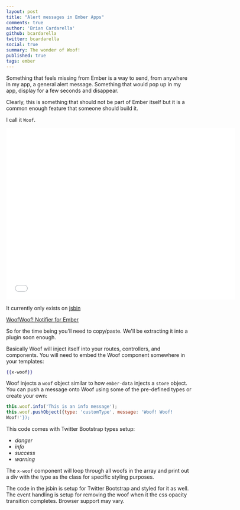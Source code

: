 ```yaml
---
layout: post
title: "Alert messages in Ember Apps"
comments: true
author: 'Brian Cardarella'
github: bcardarella
twitter: bcardarella
social: true
summary: The wonder of Woof!
published: true
tags: ember
---
```


Something that feels missing from Ember is a way to send, from anywhere
in my app, a general alert message. Something that would pop up in my
app, display for a few seconds and disappear.

Clearly, this is something that should not be part of Ember itself but it
is a common enough feature that someone should build it.

I call it `Woof`.

<iframe width="620" height="465"
src="//www.youtube.com/embed/8wfG8ngFvPk" frameborder="0"
allowfullscreen></iframe> 

It currently only exists on [jsbin](http://jsbin.com)

<a class="jsbin-embed"
href="http://jsbin.com/luhoquxi/7/embed?output">WoofWoof! Notifier for
Ember</a><script src="http://static.jsbin.com/js/embed.js"></script>

So for the time being you'll need to copy/paste. We'll be extracting it
into a plugin soon enough.

Basically Woof will inject itself into your routes, controllers, and
components. You will need to embed the Woof component somewhere in your
templates:

```handlebars
{{x-woof}}
```

Woof injects a `woof` object similar to how `ember-data` injects a
`store` object. You can push a message onto Woof using some of the
pre-defined types or create your own:

```javascript
this.woof.info('This is an info message');
this.woof.pushObject({type: 'customType', message: 'Woof! Woof!
Woof!'});
```

This code comes with Twitter Bootstrap types setup:

* *danger*
* *info*
* *success*
* *warning*

The `x-woof` component will loop through all woofs in the array and
print out a div with the type as the class for specific styling
purposes.

The code in the jsbin is setup for Twitter Bootstrap and styled for it
as well. The event handling is setup for removing the woof when it the
css opacity transition completes. Browser support may vary.
